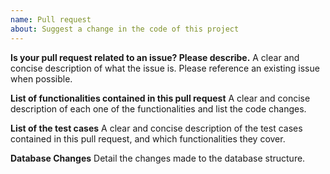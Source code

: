 ```yaml
---
name: Pull request
about: Suggest a change in the code of this project
---
```


**Is your pull request related to an issue? Please describe.**
A clear and concise description of what the issue is. Please reference an existing issue when possible.

**List of functionalities contained in this pull request**
A clear and concise description of each one of the functionalities and list the code changes.

**List of the test cases**
A clear and concise description of the test cases contained in this pull request, and which functionalities they cover.

**Database Changes**
Detail the changes made to the database structure.
